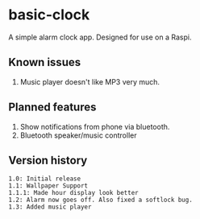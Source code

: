 # basic-clock
A simple alarm clock app. Designed for use on a Raspi.

## Known issues
1. Music player doesn't like MP3 very much.

## Planned features
1. Show notifications from phone via bluetooth.
2. Bluetooth speaker/music controller

## Version history
```
1.0: Initial release
1.1: Wallpaper Support
1.1.1: Made hour display look better
1.2: Alarm now goes off. Also fixed a softlock bug.
1.3: Added music player
```
